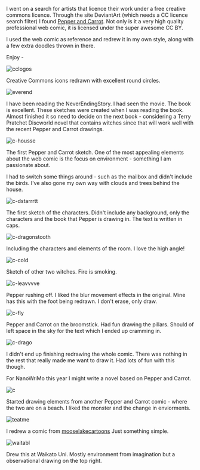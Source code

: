 I went on a search for artists that licence their work under a
free creative commons licence. Through the site DeviantArt 
(which needs a CC licence search filter) I found 
[Pepper and Carrot](http://peppercarrot.com). Not only is
it a very high quality professional web comic, it is licensed 
under the super awesome CC BY. 

I used the web comic as reference and redrew it in my own style,
along with a few extra doodles thrown in there.
 
Enjoy - 

![cclogos](/galleries/2016/03/08/cclogos.png)

Creative Commons icons redrawn with excellent round circles.

![everend](/galleries/2016/03/08/neverend.png)

I have been reading the NeverEndingStory. I had seen the movie.
The book is excellent. These sketches were created when I was 
reading the book. Almost finished it so need to decide on the 
next book - considering a Terry Pratchet Discworld novel that
contains witches since that will work well with the recent
Pepper and Carrot drawings. 

![c-housse](/galleries/2016/03/08/pnc-housse.png)

The first Pepper and Carrot sketch. One of the most appealing 
elements about the web comic is the focus on environment - 
something I am passionate about. 

I had to switch some things around - such as the mailbox and
didn't include the birds. I've also gone my own way with 
clouds and trees behind the house. 

![c-dstarrrtt](/galleries/2016/03/08/pnc-dstarrrtt.png)

The first sketch of the characters. Didn't include any background,
only the characters and the book that Pepper is drawing in. 
The text is written in caps. 

![c-dragonstooth](/galleries/2016/03/08/pnc-dragonstooth.png)

Including the characters and elements of the room. I love the 
high angle!

![c-cold](/galleries/2016/03/08/pnc-cold.png)

Sketch of other two witches. Fire is smoking. 

![c-leavvvve](/galleries/2016/03/08/pnc-leavvvve.png)

Pepper rushing off. I liked the blur movement effects in the
original. Mine has this with the foot being redrawn. I don't
erase, only draw.

![c-fly](/galleries/2016/03/08/pnc-fly.png)

Pepper and Carrot on the broomstick. Had fun drawing the 
pillars. Should of left space in the sky for the text which
I ended up cramming in. 

![c-drago](/galleries/2016/03/08/pnc-dragon.png)

I didn't end up finishing redrawing the whole comic.
There was nothing in the rest that really made me want to draw
it. Had lots of fun with this though. 

For NanoWriMo this year I might write a novel based on Pepper 
and Carrot.

![c](/galleries/2016/03/08/pnc.png)

Started drawing elements from another Pepper and Carrot comic -
where the two are on a beach. I liked the monster and the change
in enviorments. 

![teatme](/galleries/2016/03/08/teatme.png)

I redrew a comic from [mooselakecartoons](http://mooselakecartoons.com)
Just something simple. 

![waitabl](/galleries/2016/03/08/waitabl.png)

Drew this at Waikato Uni. Mostly environment from imagination 
but a observational drawing on the top right. 


